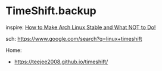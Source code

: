 # TimeShift.backup
inspire: [How to Make Arch Linux Stable and What NOT to Do!](https://youtu.be/xhVS1HKwGWw)

sch: https://www.google.com/search?q=linux+timeshift

Home:
- https://teejee2008.github.io/timeshift/
